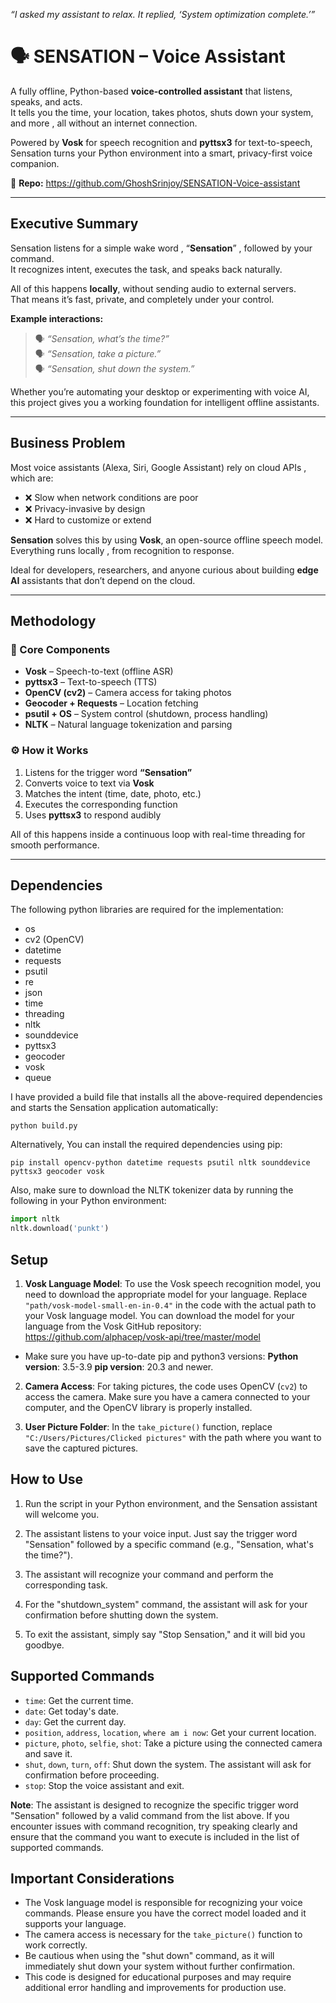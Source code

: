 *“I asked my assistant to relax. It replied, ‘System optimization complete.’”*  

# 🗣️ SENSATION – Voice Assistant  

A fully offline, Python-based **voice-controlled assistant** that listens, speaks, and acts.  
It tells you the time, your location, takes photos, shuts down your system, and more , all without an internet connection.  

Powered by **Vosk** for speech recognition and **pyttsx3** for text-to-speech, Sensation turns your Python environment into a smart, privacy-first voice companion.  

🔗 **Repo:** https://github.com/GhoshSrinjoy/SENSATION-Voice-assistant  

---

## Executive Summary  

Sensation listens for a simple wake word , “**Sensation**” , followed by your command.  
It recognizes intent, executes the task, and speaks back naturally.  

All of this happens **locally**, without sending audio to external servers.  
That means it’s fast, private, and completely under your control.  

**Example interactions:**  
> 🗣️ *“Sensation, what’s the time?”*  
> 🗣️ *“Sensation, take a picture.”*  
> 🗣️ *“Sensation, shut down the system.”*  

Whether you’re automating your desktop or experimenting with voice AI, this project gives you a working foundation for intelligent offline assistants.  

---

## Business Problem  

Most voice assistants (Alexa, Siri, Google Assistant) rely on cloud APIs , which are:  
- ❌ Slow when network conditions are poor  
- ❌ Privacy-invasive by design  
- ❌ Hard to customize or extend  

**Sensation** solves this by using **Vosk**, an open-source offline speech model.  
Everything runs locally , from recognition to response.  

Ideal for developers, researchers, and anyone curious about building **edge AI** assistants that don’t depend on the cloud.  

---

## Methodology  

### 🧠 Core Components  
- **Vosk** – Speech-to-text (offline ASR)  
- **pyttsx3** – Text-to-speech (TTS)  
- **OpenCV (cv2)** – Camera access for taking photos  
- **Geocoder + Requests** – Location fetching  
- **psutil + OS** – System control (shutdown, process handling)  
- **NLTK** – Natural language tokenization and parsing  

### ⚙️ How it Works  
1. Listens for the trigger word **“Sensation”**  
2. Converts voice to text via **Vosk**  
3. Matches the intent (time, date, photo, etc.)  
4. Executes the corresponding function  
5. Uses **pyttsx3** to respond audibly  

All of this happens inside a continuous loop with real-time threading for smooth performance.  

---

## Dependencies

The following python libraries are required for the implementation:

- os
- cv2 (OpenCV)
- datetime
- requests
- psutil
- re
- json
- time
- threading
- nltk
- sounddevice
- pyttsx3
- geocoder
- vosk
- queue

I have provided a build file that installs all the above-required dependencies and starts the Sensation application automatically:
```
python build.py
```

Alternatively, You can install the required dependencies using pip:

```
pip install opencv-python datetime requests psutil nltk sounddevice pyttsx3 geocoder vosk
```

Also, make sure to download the NLTK tokenizer data by running the following in your Python environment:

```python
import nltk
nltk.download('punkt')
```

## Setup

1. **Vosk Language Model**: To use the Vosk speech recognition model, you need to download the appropriate model for your language. Replace `"path/vosk-model-small-en-in-0.4"` in the code with the actual path to your Vosk language model. You can download the model for your language from the Vosk GitHub repository: https://github.com/alphacep/vosk-api/tree/master/model

- Make sure you have up-to-date pip and python3 versions:
  **Python version**: 3.5-3.9
  **pip version**: 20.3 and newer.

2. **Camera Access**: For taking pictures, the code uses OpenCV (`cv2`) to access the camera. Make sure you have a camera connected to your computer, and the OpenCV library is properly installed.

3. **User Picture Folder**: In the `take_picture()` function, replace `"C:/Users/Pictures/Clicked pictures"` with the path where you want to save the captured pictures.

## How to Use

1. Run the script in your Python environment, and the Sensation assistant will welcome you.

2. The assistant listens to your voice input. Just say the trigger word "Sensation" followed by a specific command (e.g., "Sensation, what's the time?").

3. The assistant will recognize your command and perform the corresponding task.

4. For the "shutdown_system" command, the assistant will ask for your confirmation before shutting down the system.

5. To exit the assistant, simply say "Stop Sensation," and it will bid you goodbye.

## Supported Commands

- `time`: Get the current time.
- `date`: Get today's date.
- `day`: Get the current day.
- `position`, `address`, `location`, `where am i now`: Get your current location.
- `picture`, `photo`, `selfie`, `shot`: Take a picture using the connected camera and save it.
- `shut`, `down`, `turn`, `off`: Shut down the system. The assistant will ask for confirmation before proceeding.
- `stop`: Stop the voice assistant and exit.

**Note**: The assistant is designed to recognize the specific trigger word "Sensation" followed by a valid command from the list above. If you encounter issues with command recognition, try speaking clearly and ensure that the command you want to execute is included in the list of supported commands.

## Important Considerations

- The Vosk language model is responsible for recognizing your voice commands. Please ensure you have the correct model loaded and it supports your language.
- The camera access is necessary for the `take_picture()` function to work correctly.
- Be cautious when using the "shut down" command, as it will immediately shut down your system without further confirmation.
- This code is designed for educational purposes and may require additional error handling and improvements for production use.

